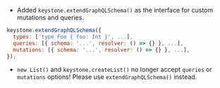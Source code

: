 * Added `keystone.extendGraphQLSchema()` as the interface for custom mutations and queries.

```javascript
keystone.extendGraphQLSchema({
  types: ['type Foo { foo: Int }', ...],
  queries: [{ schema: '...', resolver: () => {} }, ...],
  mutations: [{ schema: '...', resolver: () => {} }, ...],
});
```

 * `new List()` and `keystone.createList()` no longer accept `queries` or `mutations` options! Please use `extendGraphQLSchema()` instead.
